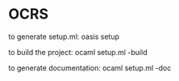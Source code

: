 # OCRS
to generate setup.ml: oasis setup

to build the project: ocaml setup.ml -build

to generate documentation: ocaml setup.ml -doc
